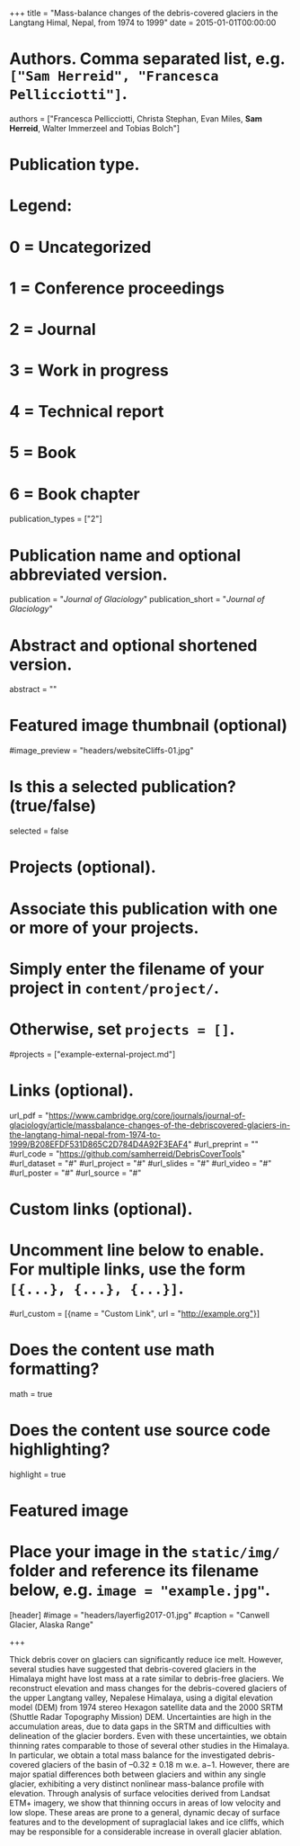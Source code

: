 +++
title = "Mass-balance changes of the debris-covered glaciers in the Langtang Himal, Nepal, from 1974 to 1999"
date = 2015-01-01T00:00:00

# Authors. Comma separated list, e.g. `["Sam Herreid", "Francesca Pellicciotti"]`.
authors = ["Francesca Pellicciotti, Christa Stephan, Evan Miles, **Sam Herreid**, Walter Immerzeel and Tobias Bolch"]

# Publication type.
# Legend:
# 0 = Uncategorized
# 1 = Conference proceedings
# 2 = Journal
# 3 = Work in progress
# 4 = Technical report
# 5 = Book
# 6 = Book chapter
publication_types = ["2"]

# Publication name and optional abbreviated version.
publication = "*Journal of Glaciology*"
publication_short = "*Journal of Glaciology*"

# Abstract and optional shortened version.
abstract = ""

# Featured image thumbnail (optional)
#image_preview = "headers/websiteCliffs-01.jpg"

# Is this a selected publication? (true/false)
selected = false

# Projects (optional).
#   Associate this publication with one or more of your projects.
#   Simply enter the filename of your project in `content/project/`.
#   Otherwise, set `projects = []`.
#projects = ["example-external-project.md"]

# Links (optional).
url_pdf = "https://www.cambridge.org/core/journals/journal-of-glaciology/article/massbalance-changes-of-the-debriscovered-glaciers-in-the-langtang-himal-nepal-from-1974-to-1999/B208EFDF531D865C2D784D4A92F3EAF4"
#url_preprint = ""
#url_code = "https://github.com/samherreid/DebrisCoverTools"
#url_dataset = "#"
#url_project = "#"
#url_slides = "#"
#url_video = "#"
#url_poster = "#"
#url_source = "#"

# Custom links (optional).
#   Uncomment line below to enable. For multiple links, use the form `[{...}, {...}, {...}]`.
#url_custom = [{name = "Custom Link", url = "http://example.org"}]

# Does the content use math formatting?
math = true

# Does the content use source code highlighting?
highlight = true

# Featured image
# Place your image in the `static/img/` folder and reference its filename below, e.g. `image = "example.jpg"`.
[header]
#image = "headers/layerfig2017-01.jpg"
#caption = "Canwell Glacier, Alaska Range"

+++

Thick debris cover on glaciers can significantly reduce ice melt. However, several studies have suggested that debris-covered glaciers in the Himalaya might have lost mass at a rate similar to debris-free glaciers. We reconstruct elevation and mass changes for the debris-covered glaciers of the upper Langtang valley, Nepalese Himalaya, using a digital elevation model (DEM) from 1974 stereo Hexagon satellite data and the 2000 SRTM (Shuttle Radar Topography Mission) DEM. Uncertainties are high in the accumulation areas, due to data gaps in the SRTM and difficulties with delineation of the glacier borders. Even with these uncertainties, we obtain thinning rates comparable to those of several other studies in the Himalaya. In particular, we obtain a total mass balance for the investigated debris-covered glaciers of the basin of –0.32 ± 0.18 m w.e. a−1. However, there are major spatial differences both between glaciers and within any single glacier, exhibiting a very distinct nonlinear mass-balance profile with elevation. Through analysis of surface velocities derived from Landsat ETM+ imagery, we show that thinning occurs in areas of low velocity and low slope. These areas are prone to a general, dynamic decay of surface features and to the development of supraglacial lakes and ice cliffs, which may be responsible for a considerable increase in overall glacier ablation.
